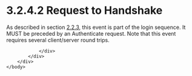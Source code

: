 <html dir="LTR" xmlns:mshelp="http://msdn.microsoft.com/mshelp" xmlns:ddue="http://ddue.schemas.microsoft.com/authoring/2003/5" xmlns:xlink="http://www.w3.org/1999/xlink" xmlns:tool="http://www.microsoft.com/tooltip">
    <head>
        <meta http-equiv="Content-Type" content="text/html; CHARSET=utf-8"></meta>
        <meta name="save" content="history"></meta>
        <title>3.2.4.2 Request to Handshake</title>
        <xml>
            <mshelp:toctitle title="3.2.4.2 Request to Handshake"></mshelp:toctitle>
            <mshelp:rltitle title="[MS-SSAS8]: Request to Handshake"></mshelp:rltitle>
            <mshelp:keyword index="A" term="1a7a18cf-3d09-4a3b-ada7-fdaad6877a2d"></mshelp:keyword>
            <mshelp:attr name="DCSext.ContentType" value="open specification"></mshelp:attr>
            <mshelp:attr name="AssetID" value="1a7a18cf-3d09-4a3b-ada7-fdaad6877a2d"></mshelp:attr>
            <mshelp:attr name="TopicType" value="kbRef"></mshelp:attr>
            <mshelp:attr name="DCSext.Title" value="[MS-SSAS8]: Request to Handshake" />
        </xml>
    </head>
    <body>
        <div id="header">
            <h1 class="heading">3.2.4.2 Request to Handshake</h1>
        </div>
        <div id="mainSection">
            <div id="mainBody">
                <div id="allHistory" class="saveHistory"></div>
                <div id="sectionSection0" class="section" name="collapseableSection">
                    

<p>As described in section <a href="923d81b0-f7c6-448b-adcb-45e373e8251e.md">2.2.3</a>, this event is part
of the login sequence. It MUST be preceded by an Authenticate request. Note
that this event requires several client/server round trips.</p>


                </div>
            </div>
        </div>
    </body>
</html>